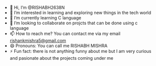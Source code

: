 - 👋 Hi, I’m @RISHABH2638N
- 👀 I’m interested in learning and exploring new things in the tech world
- 🌱 I’m currently learning C language 
- 💞️ I’m looking to collaborate on projcts that can be done using c language 
- 📫 How to reach me? You can contact me via my email rishankmishra5@gmail.com
- 😄 Pronouns: You can call me RISHABH MISHRA 
- ⚡ Fun fact: there is not anything funny about me but I am very curious and pasionate about the projects coming under me  

<!---
RISHABH2638N/RISHABH2638N is a ✨ special ✨ repository because its `README.md` (this file) appears on your GitHub profile.
You can click the Preview link to take a look at your changes.
--->
